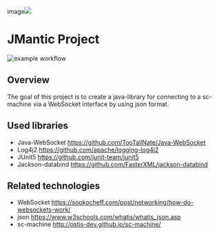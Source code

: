 image![](/home/artrayme/IdeaProjects/JMantic/logo/logo.png)
# JMantic Project

![example workflow](https://github.com/artrayme/JMantic/actions/workflows/build_and_test.yml/badge.svg)

## Overview

The goal of this project is to create a java-library for connecting to a sc-machine via a WebSocket interface by using
json format.

## Used libraries

* Java-WebSocket https://github.com/TooTallNate/Java-WebSocket
* Log4j2 https://github.com/apache/logging-log4j2
* JUnit5 https://github.com/junit-team/junit5
* Jackson-databind https://github.com/FasterXML/jackson-databind

## Related technologies

* WebSocket https://sookocheff.com/post/networking/how-do-websockets-work/
* json https://www.w3schools.com/whatis/whatis_json.asp
* sc-machine http://ostis-dev.github.io/sc-machine/